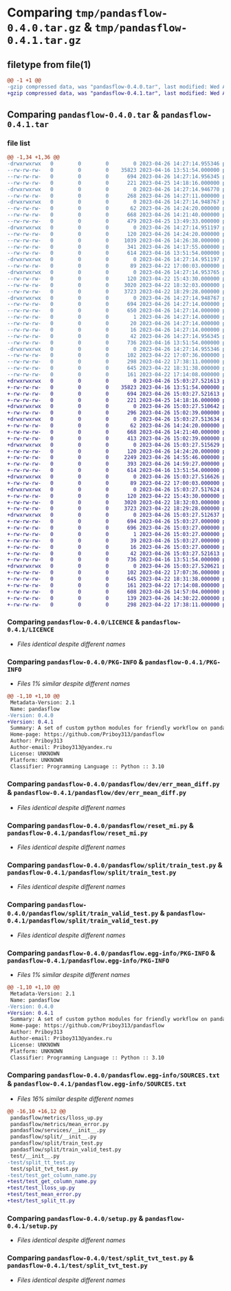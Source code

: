# Comparing `tmp/pandasflow-0.4.0.tar.gz` & `tmp/pandasflow-0.4.1.tar.gz`

## filetype from file(1)

```diff
@@ -1 +1 @@
-gzip compressed data, was "pandasflow-0.4.0.tar", last modified: Wed Apr 26 14:27:14 2023, max compression
+gzip compressed data, was "pandasflow-0.4.1.tar", last modified: Wed Apr 26 15:03:27 2023, max compression
```

## Comparing `pandasflow-0.4.0.tar` & `pandasflow-0.4.1.tar`

### file list

```diff
@@ -1,34 +1,36 @@
-drwxrwxrwx   0        0        0        0 2023-04-26 14:27:14.955346 pandasflow-0.4.0/
--rw-rw-rw-   0        0        0    35823 2023-04-16 13:51:54.000000 pandasflow-0.4.0/LICENCE
--rw-rw-rw-   0        0        0      694 2023-04-26 14:27:14.956345 pandasflow-0.4.0/PKG-INFO
--rw-rw-rw-   0        0        0      221 2023-04-25 14:18:16.000000 pandasflow-0.4.0/README.md
-drwxrwxrwx   0        0        0        0 2023-04-26 14:27:14.946770 pandasflow-0.4.0/pandasflow/
--rw-rw-rw-   0        0        0      268 2023-04-26 14:27:11.000000 pandasflow-0.4.0/pandasflow/__init__.py
-drwxrwxrwx   0        0        0        0 2023-04-26 14:27:14.948767 pandasflow-0.4.0/pandasflow/dev/
--rw-rw-rw-   0        0        0       62 2023-04-26 14:24:20.000000 pandasflow-0.4.0/pandasflow/dev/__init__.py
--rw-rw-rw-   0        0        0      668 2023-04-26 14:21:40.000000 pandasflow-0.4.0/pandasflow/dev/err_mean_diff.py
--rw-rw-rw-   0        0        0      479 2023-04-25 13:49:33.000000 pandasflow-0.4.0/pandasflow/get_import.py
-drwxrwxrwx   0        0        0        0 2023-04-26 14:27:14.951197 pandasflow-0.4.0/pandasflow/metrics/
--rw-rw-rw-   0        0        0      120 2023-04-26 14:24:20.000000 pandasflow-0.4.0/pandasflow/metrics/__init__.py
--rw-rw-rw-   0        0        0     1039 2023-04-26 14:26:38.000000 pandasflow-0.4.0/pandasflow/metrics/lloss_up.py
--rw-rw-rw-   0        0        0      341 2023-04-26 14:17:55.000000 pandasflow-0.4.0/pandasflow/metrics/mean_error.py
--rw-rw-rw-   0        0        0      614 2023-04-16 13:51:54.000000 pandasflow-0.4.0/pandasflow/reset_mi.py
-drwxrwxrwx   0        0        0        0 2023-04-26 14:27:14.951197 pandasflow-0.4.0/pandasflow/services/
--rw-rw-rw-   0        0        0       89 2023-04-22 17:00:03.000000 pandasflow-0.4.0/pandasflow/services/__init__.py
-drwxrwxrwx   0        0        0        0 2023-04-26 14:27:14.953765 pandasflow-0.4.0/pandasflow/split/
--rw-rw-rw-   0        0        0      120 2023-04-22 15:43:30.000000 pandasflow-0.4.0/pandasflow/split/__init__.py
--rw-rw-rw-   0        0        0     3020 2023-04-22 18:32:03.000000 pandasflow-0.4.0/pandasflow/split/train_test.py
--rw-rw-rw-   0        0        0     3723 2023-04-22 18:29:28.000000 pandasflow-0.4.0/pandasflow/split/train_valid_test.py
-drwxrwxrwx   0        0        0        0 2023-04-26 14:27:14.948767 pandasflow-0.4.0/pandasflow.egg-info/
--rw-rw-rw-   0        0        0      694 2023-04-26 14:27:14.000000 pandasflow-0.4.0/pandasflow.egg-info/PKG-INFO
--rw-rw-rw-   0        0        0      650 2023-04-26 14:27:14.000000 pandasflow-0.4.0/pandasflow.egg-info/SOURCES.txt
--rw-rw-rw-   0        0        0        1 2023-04-26 14:27:14.000000 pandasflow-0.4.0/pandasflow.egg-info/dependency_links.txt
--rw-rw-rw-   0        0        0       20 2023-04-26 14:27:14.000000 pandasflow-0.4.0/pandasflow.egg-info/requires.txt
--rw-rw-rw-   0        0        0       16 2023-04-26 14:27:14.000000 pandasflow-0.4.0/pandasflow.egg-info/top_level.txt
--rw-rw-rw-   0        0        0       42 2023-04-26 14:27:14.956345 pandasflow-0.4.0/setup.cfg
--rw-rw-rw-   0        0        0      736 2023-04-16 13:51:54.000000 pandasflow-0.4.0/setup.py
-drwxrwxrwx   0        0        0        0 2023-04-26 14:27:14.955346 pandasflow-0.4.0/test/
--rw-rw-rw-   0        0        0      102 2023-04-22 17:07:36.000000 pandasflow-0.4.0/test/__init__.py
--rw-rw-rw-   0        0        0      298 2023-04-22 17:38:11.000000 pandasflow-0.4.0/test/split_tt_test.py
--rw-rw-rw-   0        0        0      645 2023-04-22 18:31:38.000000 pandasflow-0.4.0/test/split_tvt_test.py
--rw-rw-rw-   0        0        0      161 2023-04-22 17:14:08.000000 pandasflow-0.4.0/test/test_get_column_name.py
+drwxrwxrwx   0        0        0        0 2023-04-26 15:03:27.521613 pandasflow-0.4.1/
+-rw-rw-rw-   0        0        0    35823 2023-04-16 13:51:54.000000 pandasflow-0.4.1/LICENCE
+-rw-rw-rw-   0        0        0      694 2023-04-26 15:03:27.521613 pandasflow-0.4.1/PKG-INFO
+-rw-rw-rw-   0        0        0      221 2023-04-25 14:18:16.000000 pandasflow-0.4.1/README.md
+drwxrwxrwx   0        0        0        0 2023-04-26 15:03:27.510642 pandasflow-0.4.1/pandasflow/
+-rw-rw-rw-   0        0        0      296 2023-04-26 15:02:39.000000 pandasflow-0.4.1/pandasflow/__init__.py
+drwxrwxrwx   0        0        0        0 2023-04-26 15:03:27.513634 pandasflow-0.4.1/pandasflow/dev/
+-rw-rw-rw-   0        0        0       62 2023-04-26 14:24:20.000000 pandasflow-0.4.1/pandasflow/dev/__init__.py
+-rw-rw-rw-   0        0        0      668 2023-04-26 14:21:40.000000 pandasflow-0.4.1/pandasflow/dev/err_mean_diff.py
+-rw-rw-rw-   0        0        0      413 2023-04-26 15:02:39.000000 pandasflow-0.4.1/pandasflow/get_import.py
+drwxrwxrwx   0        0        0        0 2023-04-26 15:03:27.515629 pandasflow-0.4.1/pandasflow/metrics/
+-rw-rw-rw-   0        0        0      120 2023-04-26 14:24:20.000000 pandasflow-0.4.1/pandasflow/metrics/__init__.py
+-rw-rw-rw-   0        0        0     2249 2023-04-26 14:55:46.000000 pandasflow-0.4.1/pandasflow/metrics/lloss_up.py
+-rw-rw-rw-   0        0        0      393 2023-04-26 14:59:27.000000 pandasflow-0.4.1/pandasflow/metrics/mean_error.py
+-rw-rw-rw-   0        0        0      614 2023-04-16 13:51:54.000000 pandasflow-0.4.1/pandasflow/reset_mi.py
+drwxrwxrwx   0        0        0        0 2023-04-26 15:03:27.516626 pandasflow-0.4.1/pandasflow/services/
+-rw-rw-rw-   0        0        0       89 2023-04-22 17:00:03.000000 pandasflow-0.4.1/pandasflow/services/__init__.py
+drwxrwxrwx   0        0        0        0 2023-04-26 15:03:27.517624 pandasflow-0.4.1/pandasflow/split/
+-rw-rw-rw-   0        0        0      120 2023-04-22 15:43:30.000000 pandasflow-0.4.1/pandasflow/split/__init__.py
+-rw-rw-rw-   0        0        0     3020 2023-04-22 18:32:03.000000 pandasflow-0.4.1/pandasflow/split/train_test.py
+-rw-rw-rw-   0        0        0     3723 2023-04-22 18:29:28.000000 pandasflow-0.4.1/pandasflow/split/train_valid_test.py
+drwxrwxrwx   0        0        0        0 2023-04-26 15:03:27.512637 pandasflow-0.4.1/pandasflow.egg-info/
+-rw-rw-rw-   0        0        0      694 2023-04-26 15:03:27.000000 pandasflow-0.4.1/pandasflow.egg-info/PKG-INFO
+-rw-rw-rw-   0        0        0      696 2023-04-26 15:03:27.000000 pandasflow-0.4.1/pandasflow.egg-info/SOURCES.txt
+-rw-rw-rw-   0        0        0        1 2023-04-26 15:03:27.000000 pandasflow-0.4.1/pandasflow.egg-info/dependency_links.txt
+-rw-rw-rw-   0        0        0       39 2023-04-26 15:03:27.000000 pandasflow-0.4.1/pandasflow.egg-info/requires.txt
+-rw-rw-rw-   0        0        0       16 2023-04-26 15:03:27.000000 pandasflow-0.4.1/pandasflow.egg-info/top_level.txt
+-rw-rw-rw-   0        0        0       42 2023-04-26 15:03:27.521613 pandasflow-0.4.1/setup.cfg
+-rw-rw-rw-   0        0        0      736 2023-04-16 13:51:54.000000 pandasflow-0.4.1/setup.py
+drwxrwxrwx   0        0        0        0 2023-04-26 15:03:27.520621 pandasflow-0.4.1/test/
+-rw-rw-rw-   0        0        0      102 2023-04-22 17:07:36.000000 pandasflow-0.4.1/test/__init__.py
+-rw-rw-rw-   0        0        0      645 2023-04-22 18:31:38.000000 pandasflow-0.4.1/test/split_tvt_test.py
+-rw-rw-rw-   0        0        0      161 2023-04-22 17:14:08.000000 pandasflow-0.4.1/test/test_get_column_name.py
+-rw-rw-rw-   0        0        0      608 2023-04-26 14:57:04.000000 pandasflow-0.4.1/test/test_lloss_up.py
+-rw-rw-rw-   0        0        0      139 2023-04-26 14:30:22.000000 pandasflow-0.4.1/test/test_mean_error.py
+-rw-rw-rw-   0        0        0      298 2023-04-22 17:38:11.000000 pandasflow-0.4.1/test/test_split_tt.py
```

### Comparing `pandasflow-0.4.0/LICENCE` & `pandasflow-0.4.1/LICENCE`

 * *Files identical despite different names*

### Comparing `pandasflow-0.4.0/PKG-INFO` & `pandasflow-0.4.1/PKG-INFO`

 * *Files 1% similar despite different names*

```diff
@@ -1,10 +1,10 @@
 Metadata-Version: 2.1
 Name: pandasflow
-Version: 0.4.0
+Version: 0.4.1
 Summary: A set of custom python modules for friendly workflow on pandas
 Home-page: https://github.com/Priboy313/pandasflow
 Author: Priboy313
 Author-email: Priboy313@yandex.ru
 License: UNKNOWN
 Platform: UNKNOWN
 Classifier: Programming Language :: Python :: 3.10
```

### Comparing `pandasflow-0.4.0/pandasflow/dev/err_mean_diff.py` & `pandasflow-0.4.1/pandasflow/dev/err_mean_diff.py`

 * *Files identical despite different names*

### Comparing `pandasflow-0.4.0/pandasflow/reset_mi.py` & `pandasflow-0.4.1/pandasflow/reset_mi.py`

 * *Files identical despite different names*

### Comparing `pandasflow-0.4.0/pandasflow/split/train_test.py` & `pandasflow-0.4.1/pandasflow/split/train_test.py`

 * *Files identical despite different names*

### Comparing `pandasflow-0.4.0/pandasflow/split/train_valid_test.py` & `pandasflow-0.4.1/pandasflow/split/train_valid_test.py`

 * *Files identical despite different names*

### Comparing `pandasflow-0.4.0/pandasflow.egg-info/PKG-INFO` & `pandasflow-0.4.1/pandasflow.egg-info/PKG-INFO`

 * *Files 1% similar despite different names*

```diff
@@ -1,10 +1,10 @@
 Metadata-Version: 2.1
 Name: pandasflow
-Version: 0.4.0
+Version: 0.4.1
 Summary: A set of custom python modules for friendly workflow on pandas
 Home-page: https://github.com/Priboy313/pandasflow
 Author: Priboy313
 Author-email: Priboy313@yandex.ru
 License: UNKNOWN
 Platform: UNKNOWN
 Classifier: Programming Language :: Python :: 3.10
```

### Comparing `pandasflow-0.4.0/pandasflow.egg-info/SOURCES.txt` & `pandasflow-0.4.1/pandasflow.egg-info/SOURCES.txt`

 * *Files 16% similar despite different names*

```diff
@@ -16,10 +16,12 @@
 pandasflow/metrics/lloss_up.py
 pandasflow/metrics/mean_error.py
 pandasflow/services/__init__.py
 pandasflow/split/__init__.py
 pandasflow/split/train_test.py
 pandasflow/split/train_valid_test.py
 test/__init__.py
-test/split_tt_test.py
 test/split_tvt_test.py
-test/test_get_column_name.py
+test/test_get_column_name.py
+test/test_lloss_up.py
+test/test_mean_error.py
+test/test_split_tt.py
```

### Comparing `pandasflow-0.4.0/setup.py` & `pandasflow-0.4.1/setup.py`

 * *Files identical despite different names*

### Comparing `pandasflow-0.4.0/test/split_tvt_test.py` & `pandasflow-0.4.1/test/split_tvt_test.py`

 * *Files identical despite different names*

